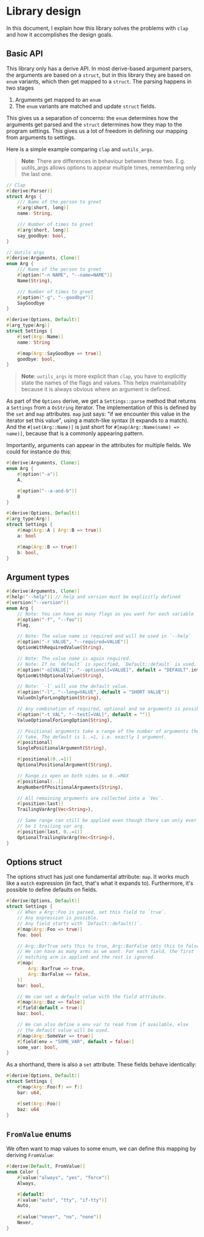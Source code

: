 # Library design

In this document, I explain how this library solves the problems with `clap` and
how it accomplishes the design goals.

## Basic API

This library only has a derive API. In most derive-based argument parsers, the
arguments are based on a `struct`, but in this library they are based on `enum`
variants, which then get mapped to a `struct`. The parsing happens in two stages

1. Arguments get mapped to an `enum`
2. The `enum` variants are matched and update `struct` fields.

This gives us a separation of concerns: the `enum` determines how the arguments
get parsed and the `struct` determines how they map to the program settings.
This gives us a lot of freedom in defining our mapping from arguments to
settings.

Here is a simple example comparing `clap` and `uutils_args`.

> **Note**: There are differences in behaviour between these two. E.g.
> uutils_args allows options to appear multiple times, remembering only the last
> one.

```rust
// Clap
#[derive(Parser)]
struct Args {
    /// Name of the person to greet
    #[arg(short, long)]
    name: String,

    /// Number of times to greet
    #[arg(short, long)]
    say_goodbye: bool,
}

// Uutils args
#[derive(Arguments, Clone)]
enum Arg {
    /// Name of the person to greet
    #[option("-n NAME", "--name=NAME")]
    Name(String),

    /// Number of times to greet
    #[option("-g", "--goodbye")]
    SayGoodbye
}

#[derive(Options, Default)]
#[arg_type(Arg)]
struct Settings {
    #[set(Arg::Name)]
    name: String

    #[map(Arg::SayGoodbye => true)]
    goodbye: bool,
}
```

> **Note**: `uutils_args` is more explicit than `clap`, you have to explicitly
> state the names of the flags and values. This helps maintainability because it
> is always obvious where an argument is defined.

As part of the `Options` derive, we get a `Settings::parse` method that returns
a `Settings` from a `OsString` iterator. The implementation of
this is defined by the `set` and `map` attributes. `map` just says: "if we
encounter this value in the iterator set this value", using a match-like syntax
(it expands to a match). And the `#[set(Arg::Name)]` is just short for
`#[map(Arg::Name(name) => name)]`, because that is a commonly appearing pattern.

Importantly, arguments can appear in the attributes for multiple fields. We
could for instance do this:

```rust
#[derive(Arguments, Clone)]
enum Arg {
    #[option("-a")]
    A,

    #[option("--a-and-b")]
    B
}

#[derive(Options, Default)]
#[arg_type(Arg)]
struct Settings {
    #[map(Arg::A | Arg::B => true)]
    a: bool

    #[map(Arg::B => true)]
    b: bool,
}
```

## Argument types

```rust
#[derive(Arguments, Clone)]
#[help("--help")] // help and version must be explicitly defined
#[version("--version")]
enum Arg {
    // Note: You can have as many flags as you want for each variable
    #[option("-f", "--foo")]
    Flag,

    // Note: The value name is required and will be used in `--help`
    #[option("-r VALUE", "--required=VALUE")]
    OptionWithRequiredValue(String),

    // Note: The value name is again required.
    // Note: If no `default` is specified, `Default::default` is used.
    #[option("-o[VALUE]", "--optional[=VALUE]", default = "DEFAULT".into())]
    OptionWithOptionalValue(String),

    // Note: `-l` will use the default value.
    #[option("-l", "--long=VALUE", default = "SHORT VALUE")]
    ValueOnlyForLongOption(String),

    // Any combination of required, optional and no arguments is possible.
    #[option("-t VAL", "--test[=VAL]", default = "")]
    ValueOptionalForLongOption(String),

    // Positional arguments take a range of the number of arguments they
    // take. The default is 1..=1, i.e. exactly 1 argument.
    #[positional]
    SinglePositionalArgument(String),

    #[positional(0..=1)]
    OptionalPositionalArgument(String),

    // Range is open on both sides so 0..=MAX
    #[positional(..)]
    AnyNumberOfPositionalArguments(String),

    // All remaining arguments are collected into a `Vec`.
    #[position(last)]
    TrailingVarArg(Vec<String>),

    // Same range can still be applied even though there can only ever
    // be 1 trailing var arg.
    #[position(last, 0..=1)]
    OptionalTrailingVarArg(Vec<String>),
}
```

## Options struct

The options struct has just one fundamental attribute: `map`. It works much like a `match` expression (in fact, that's what it expands to). Furthermore, it's possible to define defaults on fields.

```rust
#[derive(Options, Default)]
struct Settings {
    // When a Arg::Foo is parsed, set this field to `true`.
    // Any expression is possible.
    // Any field starts with `Default::default()`.
    #[map(Arg::Foo => true)]
    foo: bool

    // Arg::BarTrue sets this to true, Arg::BarFalse sets this to false.
    // We can have as many arms as we want. For each field, the first 
    // matching arm is applied and the rest is ignored.
    #[map(
        Arg::BarTrue => true,
        Arg::BarFalse => false,
    )]
    bar: bool,

    // We can set a default value with the field attribute.
    #[map(Arg::Baz => false)]
    #[field(default = true)]
    baz: bool,

    // We can also define a env var to read from if available, else
    // the default value will be used.
    #[map(Arg::SomeVar => true)]
    #[field(env = "SOME_VAR", default = false)]
    some_var: bool,
}
```

As a shorthand, there is also a `set` attribute. These fields behave identically:

```rust
#[derive(Options, Default)]
struct Settings {
    #[map(Arg::Foo(f) => f)]
    bar: u64,

    #[set(Arg::Foo)]
    baz: u64
}
```

## `FromValue` enums

We often want to map values to some enum, we can define this mapping by deriving `FromValue`:

```rust
#[derive(Default, FromValue)]
enum Color {
    #[value("always", "yes", "force")]
    Always,

    #[default]
    #[value("auto", "tty", "if-tty")]
    Auto,
    
    #[value("never", "no", "none")]
    Never,
}
```